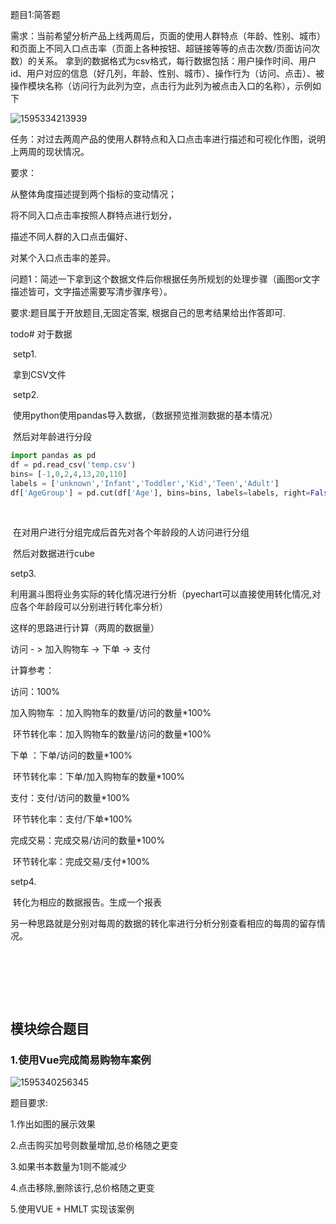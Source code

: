题目1:简答题

需求：当前希望分析产品上线两周后，页面的使用人群特点（年龄、性别、城市）和页面上不同入口点击率（页面上各种按钮、超链接等等的点击次数/页面访问次数）的关系。 拿到的数据格式为csv格式，每行数据包括：用户操作时间、用户id、用户对应的信息（好几列，年龄、性别、城市）、操作行为（访问、点击）、被操作模块名称（访问行为此列为空，点击行为此列为被点击入口的名称），示例如下

![1595334213939](assets/1595334266472.png)

任务：对过去两周产品的使用人群特点和入口点击率进行描述和可视化作图，说明上两周的现状情况。

要求：

从整体角度描述提到两个指标的变动情况；

将不同入口点击率按照人群特点进行划分，

描述不同人群的入口点击偏好、

对某个入口点击率的差异。



  问题1：简述一下拿到这个数据文件后你根据任务所规划的处理步骤（画图or文字描述皆可，文字描述需要写清步骤序号）。 

要求:题目属于开放题目,无固定答案, 根据自己的思考结果给出作答即可.

todo# 对于数据

​	setp1. 

​				拿到CSV文件

​	setp2.

​				使用python使用pandas导入数据，（数据预览推测数据的基本情况）

​			然后对年龄进行分段

```python
import pandas as pd
df = pd.read_csv('temp.csv')
bins= [-1,0,2,4,13,20,110]
labels = ['unknown','Infant','Toddler','Kid','Teen','Adult']
df['AgeGroup'] = pd.cut(df['Age'], bins=bins, labels=labels, right=False)

```

​		

​	在对用户进行分组完成后首先对各个年龄段的人访问进行分组

​		然后对数据进行cube

setp3.

​		利用漏斗图将业务实际的转化情况进行分析（pyechart可以直接使用转化情况,对应各个年龄段可以分别进行转化率分析）

这样的思路进行计算（两周的数据量）

访问 - > 加入购物车 ->  下单 -> 支付

计算参考：

访问：100%

加入购物车 ：加入购物车的数量/访问的数量*100%

​			环节转化率：加入购物车的数量/访问的数量*100%

下单 ：下单/访问的数量*100%

​			环节转化率：下单/加入购物车的数量*100%

支付：支付/访问的数量*100%

​			环节转化率：支付/下单*100%

完成交易：完成交易/访问的数量*100%

​			环节转化率：完成交易/支付*100%

setp4.

​		转化为相应的数据报告。生成一个报表



另一种思路就是分别对每周的数据的转化率进行分析分别查看相应的每周的留存情况。



​	

​	

​	







## 模块综合题目

### 1.使用Vue完成简易购物车案例

![1595340256345](assets/1595340256345.png)

题目要求: 

1.作出如图的展示效果



2.点击购买加号则数量增加,总价格随之更变 



3.如果书本数量为1则不能减少



4.点击移除,删除该行,总价格随之更变



5.使用VUE + HMLT 实现该案例

